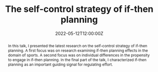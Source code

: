 ---
title: "The self-control strategy of if-then planning"

event: Research Seminar of Prof. Dr. Caterina Gawrilow (Department of Psychology, Chair of School Psychology)
#event_url: https://www.phtg.ch/hochschule/die-phtg/aktuell/veranstaltungen/thementagung-phtgav-2022/

location: University of Tuebingen, Germany
# address:
#   street: 450 Serra Mall
#   city: Stanford
#   region: CA
#   postcode: '94305'
#   country: United States

summary: Invited talk at the research seminar of Prof. Dr. Caterina Gawrilow (Department of Psychology, Chair of School Psychology)
abstract: In this talk, I presented the latest research on the self-control strategy of if-then planning. A first focus was on research examining if-then planning effects in the domain of sports. A second focus was on individual differences in the propensity to engage in if-then planning. In the final part of the talk, I characterized if-then planning as an important guiding signal for regulating effort.

# Talk start and end times.
#   End time can optionally be hidden by prefixing the line with `#`.
date: "2022-05-12T12:00:00Z"
date_end: "2022-05-12T13:00:00Z"
all_day: false

# Schedule page publish date (NOT talk date).
publishDate: "2022-05-12T00:00:00Z"

authors: [admin]
tags: [self-control, implementation intentions, goals, if-then planning, sports, if-then planning scale (ITPS)]

# Is this a featured talk? (true/false)
featured: false

image:
  # caption: 'Image credit: [**Unsplash**](https://unsplash.com/photos/bzdhc5b3Bxs)'
  focal_point: Right

links:
- icon: file-pdf
  icon_pack: fas
  name: Slides (English)
  url: "uploads/2022_Tuebingen.pdf"
url_code: ""
url_pdf: ""
url_slides: ""
url_video: ""

# Markdown Slides (optional).
#   Associate this talk with Markdown slides.
#   Simply enter your slide deck's filename without extension.
#   E.g. `slides = "example-slides"` references `content/slides/example-slides.md`.
#   Otherwise, set `slides = ""`.
# slides: example

# Projects (optional).
#   Associate this post with one or more of your projects.
#   Simply enter your project's folder or file name without extension.
#   E.g. `projects = ["internal-project"]` references `content/project/deep-learning/index.md`.
#   Otherwise, set `projects = []`.
projects:
- example
---